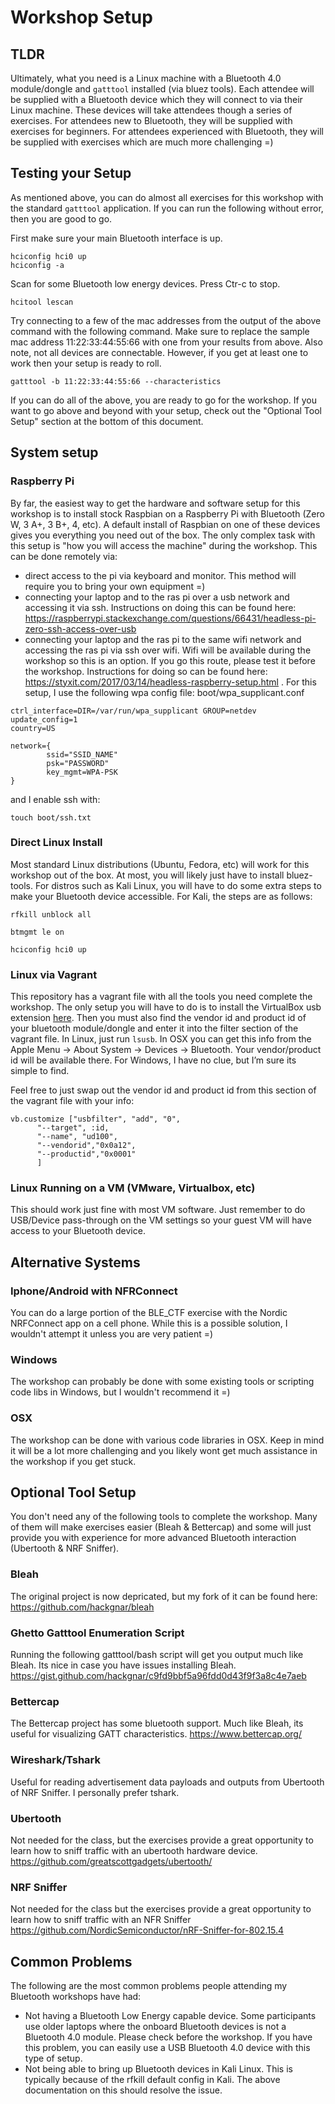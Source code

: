 ﻿# Workshop Setup

## TLDR
Ultimately, what you need is a Linux machine with a Bluetooth 4.0 module/dongle and `gatttool` installed (via bluez tools). Each attendee will be supplied with a Bluetooth device which they will connect to via their Linux machine.  These devices will take attendees though a series of exercises.  For attendees new to Bluetooth, they will be supplied with exercises for beginners.  For attendees experienced with Bluetooth, they will be supplied with exercises which are much more challenging =)

## Testing your Setup
As mentioned above, you can do almost all exercises for this workshop with the standard `gatttool` application. If you can run the following without error, then you are good to go.

First make sure your main Bluetooth interface is up.
```
hciconfig hci0 up
hciconfig -a
```

Scan for some Bluetooth low energy devices.  Press Ctr-c to stop.
```
hcitool lescan
```

Try connecting to a few of the mac addresses from the output of the above command with the following command.  Make sure to replace the sample mac address 11:22:33:44:55:66 with one from your results from above.  Also note, not all devices are connectable.  However, if you get at least one to work then your setup is ready to roll.
```
gatttool -b 11:22:33:44:55:66 --characteristics
```

If you can do all of the above, you are ready to go for the workshop.  If you want to go above and beyond with your setup, check out the "Optional Tool Setup" section at the bottom of this document.

## System setup

### Raspberry Pi
By far, the easiest way to get the hardware and software setup for this workshop is to install stock Raspbian on a Raspberry Pi with Bluetooth (Zero W, 3 A+, 3 B+, 4, etc).  A default install of Raspbian on one of these devices gives you everything you need out of the box.  The only complex task with this setup is "how you will access the machine" during the workshop.  This can be done remotely via:
- direct access to the pi via keyboard and monitor.  This method will require you to bring your own equipment =)
- connecting your laptop and to the ras pi over a usb network and accessing it via ssh.  Instructions on doing this can be found here: https://raspberrypi.stackexchange.com/questions/66431/headless-pi-zero-ssh-access-over-usb
- connecting your laptop and the ras pi to the same wifi network and accessing the ras pi via ssh over wifi.  Wifi will be available during the workshop so this is an option.  If you go this route, please test it before the workshop.  Instructions for doing so can be found here: https://styxit.com/2017/03/14/headless-raspberry-setup.html . For this setup, I use the following wpa config file:
boot/wpa_supplicant.conf
```
ctrl_interface=DIR=/var/run/wpa_supplicant GROUP=netdev
update_config=1
country=US

network={
        ssid="SSID_NAME"
        psk="PASSWORD"
        key_mgmt=WPA-PSK
}

```
and I enable ssh with:
```
touch boot/ssh.txt
```

### Direct Linux Install
Most standard Linux distributions (Ubuntu, Fedora, etc) will work for this workshop out of the box. At most, you will likely just have to install bluez-tools.  For distros such as Kali Linux, you will have to do some extra steps to make your Bluetooth device accessible.  For Kali, the steps are as follows:

```rfkill unblock all```

```btmgmt le on```

```hciconfig hci0 up```

### Linux via Vagrant
This repository has a vagrant file with all the tools you need complete the workshop.  The only setup you will have to do is to install the VirtualBox usb extension [here](https://www.virtualbox.org/wiki/Downloads).  Then you must also find the vendor id and product id of your bluetooth module/dongle and enter it into the filter section of the vagrant file.  In Linux, just run `lsusb`.  In OSX you can get this info from the Apple Menu -> About System -> Devices -> Bluetooth.  Your vendor/product id will be available there.  For Windows, I have no clue, but I’m sure its simple to find.

Feel free to just swap out the vendor id and product id from this section of the vagrant file with your info:
```
vb.customize ["usbfilter", "add", "0", 
      "--target", :id, 
      "--name", "ud100",
      "--vendorid","0x0a12",
      "--productid","0x0001"
      ]

```

### Linux Running on a VM (VMware, Virtualbox, etc)
This should work just fine with most VM software.  Just remember to do USB/Device pass-through on the VM settings so your guest VM will have access to your Bluetooth device.

## Alternative Systems

### Iphone/Android with NFRConnect
You can do a large portion of the BLE_CTF exercise with the Nordic NRFConnect app on a cell phone.  While this is a possible solution, I wouldn't attempt it unless you are very patient =)

### Windows
The workshop can probably be done with some existing tools or scripting code libs in Windows, but I wouldn't recommend it =)

### OSX
The workshop can be done with various code libraries in OSX.  Keep in mind it will be a lot more challenging and you likely wont get much assistance in the workshop if you get stuck.

## Optional Tool Setup
You don't need any of the following tools to complete the workshop.  Many of them will make exercises easier (Bleah & Bettercap)  and some will just provide you with experience for more advanced Bluetooth interaction (Ubertooth & NRF Sniffer).

### Bleah
The original project is now depricated, but my fork of it can be found here:
https://github.com/hackgnar/bleah

### Ghetto Gatttool Enumeration Script
Running the following gatttool/bash script will get you output much like Bleah.  Its nice in case you have issues installing Bleah.
https://gist.github.com/hackgnar/c9fd9bbf5a96fdd0d43f9f3a8c4e7aeb

### Bettercap
The Bettercap project has some bluetooth support.  Much like Bleah, its useful for visualizing GATT characteristics.
https://www.bettercap.org/

### Wireshark/Tshark
Useful for reading advertisement data payloads and outputs from Ubertooth of NRF Sniffer.  I personally prefer tshark.

### Ubertooth
Not needed for the class, but the exercises provide a great opportunity to learn how to sniff traffic with an ubertooth hardware device.
https://github.com/greatscottgadgets/ubertooth/

### NRF Sniffer
Not needed for the class but the exercises provide a great opportunity to learn how to sniff traffic with an NFR Sniffer
https://github.com/NordicSemiconductor/nRF-Sniffer-for-802.15.4

## Common Problems
The following are the most common problems people attending my Bluetooth workshops have had:
- Not having a Bluetooth Low Energy capable device.  Some participants use older laptops where the onboard Bluetooth devices is not a Bluetooth 4.0 module.  Please check before the workshop.  If you have this problem, you can easily use a USB Bluetooth 4.0 device with this type of setup.
- Not being able to bring up Bluetooth devices in Kali Linux.  This is typically because of the rfkill default config in Kali.  The above documentation on this should resolve the issue.

